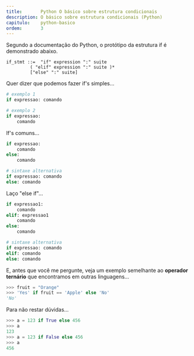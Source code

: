 ```yaml
---
title:       Python O básico sobre estrutura condicionais
description: O básico sobre estrutura condicionais (Python)
capitulo:    python-basico
ordem:       3
---
```


Segundo a documentação do Python, o protótipo da estrutura if é demonstrado abaixo.

    if_stmt ::=  "if" expression ":" suite
             ( "elif" expression ":" suite )*
             ["else" ":" suite]

Quer dizer que podemos fazer if's simples...

```python
# exemplo 1
if expressao: comando

# exemplo 2
if expressao:
    comando
```

If's comuns...

```python
if expressao:
    comando
else:
    comando

# sintaxe alternativa
if expressao: comando
else: comando
```

Laço "else if"...

```python
if expressao1:
    comando
elif: expressao1
    comando
else:
    comando

# sintaxe alternativa
if expressao: comando
elif: comando
else: comando
```

E, antes que você me pergunte, veja um exemplo semelhante ao __operador ternário__ que encontramos em outras linguagens...

```python
>>> fruit = "Orange"
>>> 'Yes' if fruit == 'Apple' else 'No'
'No'
```

Para não restar dúvidas...

```python
>>> a = 123 if True else 456
>>> a
123
>>> a = 123 if False else 456
>>> a
456
```